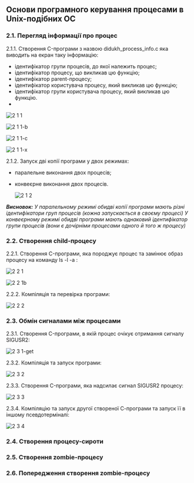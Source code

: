 ## Основи програмного керування процесами в Unix-подібних ОС

### 2.1. Перегляд інформації про процес

2.1.1. Створення C-програми з назвою didukh_process_info.c яка виводить на екран таку інформацію: 
- ідентифікатор групи процесів, до якої належить процес;
- ідентифікатор процесу, що викликав цю функцію;
- ідентифікатор parent-процесу;
- ідентифікатор користувача процесу, який викликав цю функцію;
- ідентифікатор групи користувача процесу, який викликав цю функцію.
- 
![2 1 1](https://github.com/user-attachments/assets/6314803b-13a6-44af-8aad-206ce785c7f8)

![2 1 1-b](https://github.com/user-attachments/assets/195f78c9-62fb-4b55-9937-167bd3c1a2a3)

![2 1 1-c](https://github.com/user-attachments/assets/22287245-b7d0-46f6-a282-2e961be16cc5)

![2 1 1-x](https://github.com/user-attachments/assets/a688be36-dbe8-4d02-a89c-0e27b9273673)

2.1.2. Запуск дві копії програми у двох режимах:
- паралельне виконання двох процесів;
- конвеєрне виконання двох процесів.

  ![2 1 2](https://github.com/user-attachments/assets/58432e98-e658-489b-9be2-6e1461769512)

***Висновок:***
*У паралельному режимі обидві копії програми мають різні ідентифікатори груп процесів (кожна запускається в своєму процесі)
У конвеєрному режимі обидві програми мають однаковий ідентифікатор групи процесів (вони є дочірніми процесами одного й того ж процесу)*


### 2.2. Створення child-процесу

2.2.1. Створення C-програми, яка породжує процес та замінює образ процесу на команду ls -l -a :

![2 2 1](https://github.com/user-attachments/assets/bc343274-8b55-4bee-a532-26de43b76b88)

![2 2 1b](https://github.com/user-attachments/assets/55c24aec-8ac0-479a-89ce-136d6fefeec3)

2.2.2. Компіляція та перевірка програми:

![2 2 2](https://github.com/user-attachments/assets/a52bbb9e-a75e-43be-82f2-dd0d55a7a135)

### 2.3. Обмін сигналами між процесами

2.3.1. Створення C-програми, в якій процес очікує отримання сигналу SIGUSR2:

![2 3 1-get](https://github.com/user-attachments/assets/6bd15a64-b29f-482b-804e-e1d4db100e23)

2.3.2. Компіляція та запуск програми:

![2 3 2](https://github.com/user-attachments/assets/01a90952-6eb0-4e26-b758-8f8cd48210a3)

2.3.3. Створення C-програми, яка надсилає сигнал SIGUSR2 процесу:

![2 3 3](https://github.com/user-attachments/assets/1a068a56-77fc-420f-8b4d-cedc7f97c19e)

2.3.4. Компіляцію та запуск другої створеної С-програми та запуск її в іншому псевдотерміналі:

![2 3 4](https://github.com/user-attachments/assets/68815810-406a-47ee-8e0e-ec3cca985946)

### 2.4. Створення процесу-сироти



### 2.5. Створення zombie-процесу



### 2.6. Попередження створення zombie-процесу





